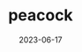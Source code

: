 ---
title: "peacock"
type: bird
date: 2023-06-17
hashtag: peacock
tags:
  - bird
type-of:
  - bird
---